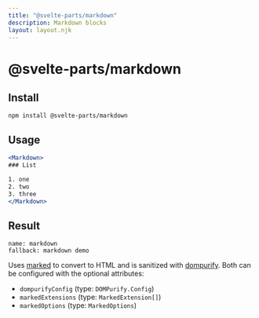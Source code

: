 ```yaml
---
title: "@svelte-parts/markdown"
description: Markdown blocks
layout: layout.njk
---
```


# @svelte-parts/markdown

## Install

```
npm install @svelte-parts/markdown
```

## Usage

```jsx
<Markdown>
### List

1. one
2. two
3. three
</Markdown>
```

## Result

```comp
name: markdown
fallback: markdown demo
```

Uses [marked](https://github.com/markedjs/marked) to convert to HTML and is sanitized with [dompurify](https://github.com/cure53/DOMPurify). Both can be configured with the optional attributes:

* `dompurifyConfig` (type: `DOMPurify.Config`)
* `markedExtensions` (type: `MarkedExtension[]`)
* `markedOptions` (type: `MarkedOptions`)
